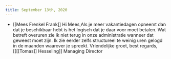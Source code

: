 ```yaml
---
title: September 13th, 2020
---
```


- [[Mees Frenkel Frank]]  Hi Mees,Als je meer vakantiedagen opneemt dan dat je beschikbaar hebt is het logisch dat je daar voor moet betalen. Wat betreft overuren zie ik niet terug in onze administratie wanneer dat geweest moet zijn. Ik zie eerder zelfs structureel te weinig uren gelogd in de maanden waarover je spreekt. Vriendelijke groet, best regards,[[[[Tomas]] Hesseling]] Managing Director
